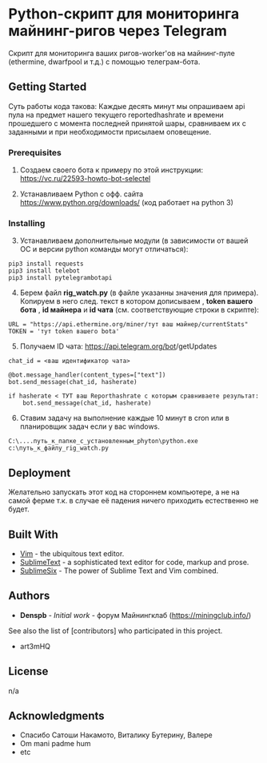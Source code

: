 # Python-скрипт для мониторинга майнинг-ригов через Telegram

Скрипт для мониторинга ваших ригов-worker'ов на майнинг-пуле (ethermine, dwarfpool и т.д.) с помощью телеграм-бота.

## Getting Started

Суть работы кода такова:
Каждые десять минут мы опрашиваем api пула на предмет нашего текущего reportedhashrate и времени прошедшего с момента последней принятой шары, сравниваем их с заданными и при необходимости присылаем оповещение.

### Prerequisites

1. Создаем своего бота к примеру по этой инструкции:
https://vc.ru/22593-howto-bot-selectel

2. Устанавливаем Python c офф. сайта https://www.python.org/downloads/  (код работает на python 3)


### Installing

3. Устанавливаем дополнительные модули (в зависимости от вашей ОС и версии python команды могут отличаться):

```
pip3 install requests
pip3 install telebot
pip3 install pytelegrambotapi
```
4. Берем файл **rig_watch.py** (в файле указанны значения для примера). 
Копируем в него след. текст в котором дописываем , **token вашего бота** , **id майнера** и **id чата** (см. соответствующие строки в скрипте):
```
URL = "https://api.ethermine.org/miner/тут ваш майнер/currentStats"
TOKEN = 'тут token вашего bota'
```
5. Получаем ID чата:
https://api.telegram.org/bot<YourBOTToken>/getUpdates

```
chat_id = <ваш идентификатор чата>

@bot.message_handler(content_types=["text"])
bot.send_message(chat_id, hasherate)

if hasherate < ТУТ ваш Reporthashrate с которым сравниваете результат:
	bot.send_message(chat_id, hasherate)

```

6. Ставим задачу на выполнение каждые 10 минут в cron или в планировщик задач если у вас windows.

```
C:\....путь_к_папке_с_установленным_phyton\python.exe c:\путь_к_файлу_rig_watch.py

```
## Deployment

Желательно запускать этот код на стороннем компьютере, а не на самой ферме т.к. в случае её падения ничего приходить естественно не будет. 

## Built With

* [Vim](https://www.vim.org) - the ubiquitous text editor.
* [SublimeText](https://www.sublimetext.com) - a sophisticated text editor for code, markup and prose.
* [SublimeSix](http://www.sublimesix.com) - The power of Sublime Text and Vim combined.

## Authors

* **Denspb** - *Initial work* - форум Майнингклаб (https://miningclub.info/)

See also the list of [contributors] who participated in this project.

- art3mHQ 

## License

n/a

## Acknowledgments

* Спасибо Сатоши Накамото, Виталику Бутерину, Валере
* Om mani padme hum
* etc
